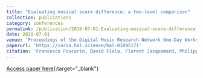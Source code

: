 ```yaml
---
title: "Evaluating musical score difference: a two-level comparison"
collection: publications
category: conferences
permalink: /publication/2018-07-01-Evaluating-musical-score-difference
date: 2018-07-01
venue: 'Proceedings of the Digital Music Research Network One-Day Workshop 2018 (DMRN+13)'
paperurl: 'https://inria.hal.science/hal-01895171'
citation: 'Francesco Foscarin, David Fiala, Florent Jacquemard, Philippe Rigaux, Virginie Thion, &quot;Gioqoso, an online Quality Assessment Tool for Music Notation&quot; In the proceedings of the Digital Music Research Network One-Day Workshop (DMRN+13), 2018.'
---
```

[Access paper here](https://inria.hal.science/hal-01895171){:target="_blank"}
